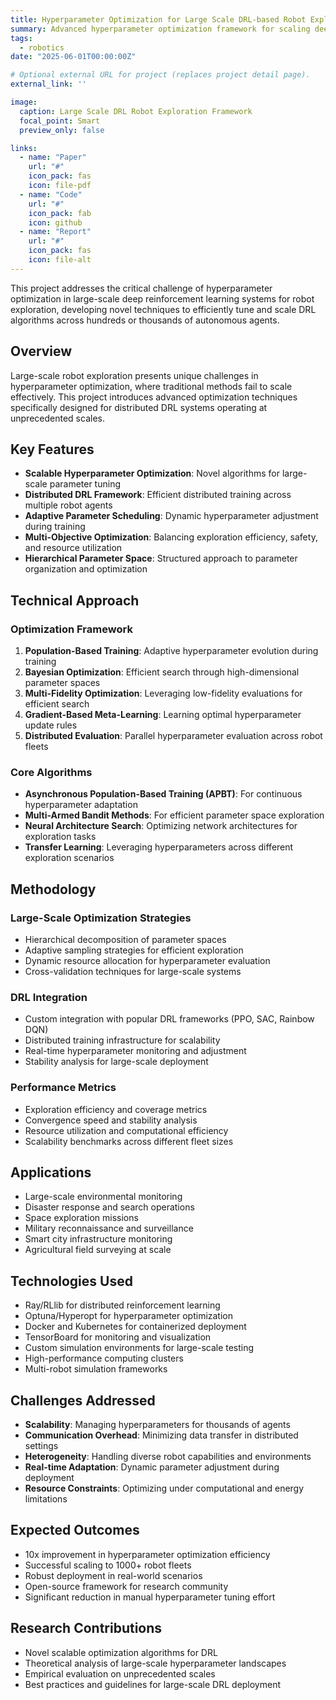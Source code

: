 ```yaml
---
title: Hyperparameter Optimization for Large Scale DRL-based Robot Exploration
summary: Advanced hyperparameter optimization framework for scaling deep reinforcement learning algorithms to large-scale multi-robot exploration scenarios.
tags:
  - robotics
date: "2025-06-01T00:00:00Z"

# Optional external URL for project (replaces project detail page).
external_link: ''

image:
  caption: Large Scale DRL Robot Exploration Framework
  focal_point: Smart
  preview_only: false

links:
  - name: "Paper"
    url: "#"
    icon_pack: fas
    icon: file-pdf
  - name: "Code"
    url: "#"
    icon_pack: fab
    icon: github
  - name: "Report"
    url: "#"
    icon_pack: fas
    icon: file-alt
---
```


This project addresses the critical challenge of hyperparameter optimization in large-scale deep reinforcement learning systems for robot exploration, developing novel techniques to efficiently tune and scale DRL algorithms across hundreds or thousands of autonomous agents.

## Overview

Large-scale robot exploration presents unique challenges in hyperparameter optimization, where traditional methods fail to scale effectively. This project introduces advanced optimization techniques specifically designed for distributed DRL systems operating at unprecedented scales.

## Key Features

- **Scalable Hyperparameter Optimization**: Novel algorithms for large-scale parameter tuning
- **Distributed DRL Framework**: Efficient distributed training across multiple robot agents
- **Adaptive Parameter Scheduling**: Dynamic hyperparameter adjustment during training
- **Multi-Objective Optimization**: Balancing exploration efficiency, safety, and resource utilization
- **Hierarchical Parameter Space**: Structured approach to parameter organization and optimization

## Technical Approach

### Optimization Framework

1. **Population-Based Training**: Adaptive hyperparameter evolution during training
2. **Bayesian Optimization**: Efficient search through high-dimensional parameter spaces
3. **Multi-Fidelity Optimization**: Leveraging low-fidelity evaluations for efficient search
4. **Gradient-Based Meta-Learning**: Learning optimal hyperparameter update rules
5. **Distributed Evaluation**: Parallel hyperparameter evaluation across robot fleets

### Core Algorithms

- **Asynchronous Population-Based Training (APBT)**: For continuous hyperparameter adaptation
- **Multi-Armed Bandit Methods**: For efficient parameter space exploration
- **Neural Architecture Search**: Optimizing network architectures for exploration tasks
- **Transfer Learning**: Leveraging hyperparameters across different exploration scenarios

## Methodology

### Large-Scale Optimization Strategies
- Hierarchical decomposition of parameter spaces
- Adaptive sampling strategies for efficient exploration
- Dynamic resource allocation for hyperparameter evaluation
- Cross-validation techniques for large-scale systems

### DRL Integration
- Custom integration with popular DRL frameworks (PPO, SAC, Rainbow DQN)
- Distributed training infrastructure for scalability
- Real-time hyperparameter monitoring and adjustment
- Stability analysis for large-scale deployment

### Performance Metrics
- Exploration efficiency and coverage metrics
- Convergence speed and stability analysis
- Resource utilization and computational efficiency
- Scalability benchmarks across different fleet sizes

## Applications

- Large-scale environmental monitoring
- Disaster response and search operations
- Space exploration missions
- Military reconnaissance and surveillance
- Smart city infrastructure monitoring
- Agricultural field surveying at scale

## Technologies Used

- Ray/RLlib for distributed reinforcement learning
- Optuna/Hyperopt for hyperparameter optimization
- Docker and Kubernetes for containerized deployment
- TensorBoard for monitoring and visualization
- Custom simulation environments for large-scale testing
- High-performance computing clusters
- Multi-robot simulation frameworks

## Challenges Addressed

- **Scalability**: Managing hyperparameters for thousands of agents
- **Communication Overhead**: Minimizing data transfer in distributed settings
- **Heterogeneity**: Handling diverse robot capabilities and environments
- **Real-time Adaptation**: Dynamic parameter adjustment during deployment
- **Resource Constraints**: Optimizing under computational and energy limitations

## Expected Outcomes

- 10x improvement in hyperparameter optimization efficiency
- Successful scaling to 1000+ robot fleets
- Robust deployment in real-world scenarios
- Open-source framework for research community
- Significant reduction in manual hyperparameter tuning effort

## Research Contributions

- Novel scalable optimization algorithms for DRL
- Theoretical analysis of large-scale hyperparameter landscapes
- Empirical evaluation on unprecedented scales
- Best practices and guidelines for large-scale DRL deployment
